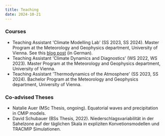```yaml
---
title: Teaching
date: 2024-10-21
---
```


### Courses
* Teaching Assistant 'Climate Modelling Lab' (SS 2023, SS 2024). Master Program at the Meteorology and Geophysics department, University of Vienna. See this [blog post](https://eurocc-austria.at/blog/klima-labor-am-vienna-scientific-cluster) (in German).
* Teaching Assistant 'Climate Dynamics and Diagnostics' (WS 2022, WS 2023). Master Program at the Meteorology and Geophysics department, University of Vienna.
* Teaching Assistant 'Thermodynamics of the Atmosphere' (SS 2023, SS 2024). Bachelor Program at the Meteorology and Geophysics department, University of Vienna.
### Co-advised Theses
* Natalie Auer (MSc Thesis, ongoing). Equatorial waves and precipitation in CMIP models.
* David Schubauer (BSs Thesis, 2022). Niederschlagsvariabilität in der Sahelzone auf der täglichen Skala in expliziten Konvetionsmodellen und TRACMIP Simulationen.
